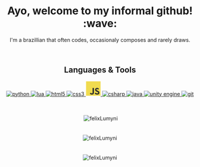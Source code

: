 <h1 align="center">Ayo, welcome to my informal github! :wave:</h1>
<p align="center">I'm a brazillian that often codes, occasionaly composes and rarely draws.</p>
<br />
<h2 align="center">Languages & Tools</h2>
<p align="center">
    <a href="https://www.python.org/" target="_blank">
        <img src="https://upload.wikimedia.org/wikipedia/commons/c/c3/Python-logo-notext.svg" alt="python" width="40" height="40" />
    </a>
    <a href="https://www.lua.org/" target="_blank">
        <img src="https://upload.wikimedia.org/wikipedia/commons/thumb/c/cf/Lua-Logo.svg/1200px-Lua-Logo.svg.png" alt="lua" width="40" height="40" />
    </a>
    <a href="https://developer.mozilla.org/pt-BR/docs/Web/HTML" target="_blank">
        <img src="https://cdn.jsdelivr.net/gh/devicons/devicon/icons/html5/html5-original.svg" alt="html5" width="40" height="40" /> </a>
    <a href="https://www.w3schools.com/css/" target="_blank">
        <img src="https://cdn.jsdelivr.net/gh/devicons/devicon/icons/css3/css3-original.svg" alt="css3" width="40" height="40" />
    </a>
    <a href="https://developer.mozilla.org/en-US/docs/Web/JavaScript" target="_blank">
        <img src="https://raw.githubusercontent.com/devicons/devicon/master/icons/javascript/javascript-original.svg" alt="javascript" width="40" height="40"/>
    </a>
    <a href="https://docs.microsoft.com/pt-br/dotnet/csharp/" target="_blank">
        <img src="https://cdn.icon-icons.com/icons2/2415/PNG/512/csharp_original_logo_icon_146578.png" alt="csharp" width="40" height="40" /> </a>
    <a href="https://www.java.com/" target="_blank">
        <img src="https://cdn-icons-png.flaticon.com/512/226/226777.png" alt="java" width="40" height="40" /> </a>
    <a href="https://unity.com/" target="_blank">
        <img src="https://cdn-icons-png.flaticon.com/512/5969/5969294.png" alt="unity engine" width="40" height="40" /> </a>
    <a href="https://git-scm.com/" target="_blank">
        <img src="https://git-scm.com/images/logos/downloads/Git-Icon-1788C.png" alt="git" width="40" height="40" />
    </a>
    <br />
    <br />
    <br />
    <a>
    <div align="center">&nbsp;<img align="center" src="https://github-readme-stats.vercel.app/api?username=felixLumyni&show_icons=true&locale=en&theme=material-palenight&include_all_commits=true&count_private=true" alt="felixLumyni" /></div>
    </div>
    <br />
    <br />
    <div align="center"><img align="center" src="http://github-readme-streak-stats.herokuapp.com?user=felixLumyni&theme=material-palenight&hide_border=true&date_format=j%20M%5B%20Y%5D" alt="felixLumyni" /></div>
    <br />
    <br />
    <div align="center"><img align="center" src="https://github-readme-stats.vercel.app/api/top-langs?username=felixLumyni&show_icons=true&locale=en&layout=compact&theme=material-palenight&langs_count=6" alt="felixLumyni" /></div>
</p>
